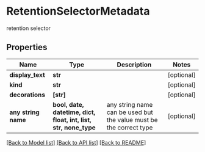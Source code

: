 # RetentionSelectorMetadata

retention selector

## Properties
Name | Type | Description | Notes
------------ | ------------- | ------------- | -------------
**display_text** | **str** |  | [optional] 
**kind** | **str** |  | [optional] 
**decorations** | **[str]** |  | [optional] 
**any string name** | **bool, date, datetime, dict, float, int, list, str, none_type** | any string name can be used but the value must be the correct type | [optional]

[[Back to Model list]](../README.md#documentation-for-models) [[Back to API list]](../README.md#documentation-for-api-endpoints) [[Back to README]](../README.md)


